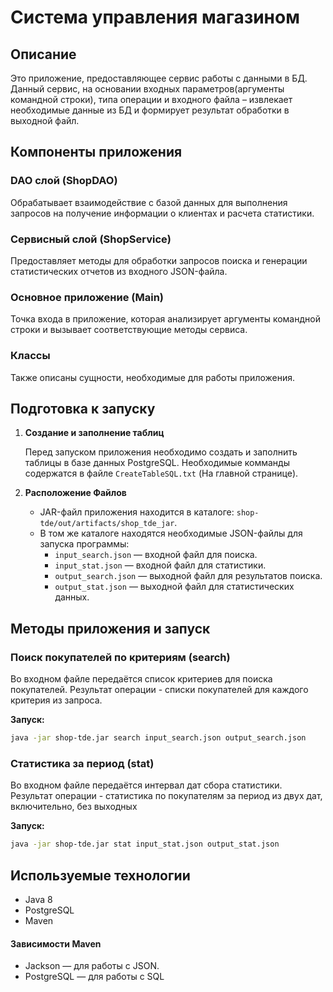 # Система управления магазином

## Описание

Это приложение, предоставляющее сервис работы с данными в БД. Данный сервис, на
основании входных параметров(аргументы командной строки), типа операции и входного файла – извлекает
необходимые данные из БД и формирует результат обработки в выходной файл. 

## Компоненты приложения

### DAO слой (ShopDAO)

Обрабатывает взаимодействие с базой данных для выполнения запросов на получение информации о клиентах и расчета статистики.

### Сервисный слой (ShopService)

Предоставляет методы для обработки запросов поиска и генерации статистических отчетов из входного JSON-файла.

### Основное приложение (Main)

Точка входа в приложение, которая анализирует аргументы командной строки и вызывает соответствующие методы сервиса.

### Классы

Также описаны сущности, необходимые для работы приложения.

## Подготовка к запуску

1. **Создание и заполнение таблиц**

   Перед запуском приложения необходимо создать и заполнить таблицы в базе данных PostgreSQL. Необходимые комманды содержатся в файле `CreateTableSQL.txt` (На главной странице).

2. **Расположение Файлов**

   - JAR-файл приложения находится в каталоге: `shop-tde/out/artifacts/shop_tde_jar`.
   - В том же каталоге находятся необходимые JSON-файлы для запуска программы:
     - `input_search.json` — входной файл для поиска.
     - `input_stat.json` — входной файл для статистики.
     - `output_search.json` — выходной файл для результатов поиска.
     - `output_stat.json` — выходной файл для статистических данных.

## Методы приложения и запуск

### Поиск покупателей по критериям (search)

Во входном файле передаётся список критериев для поиска покупателей. Результат операции - списки
покупателей для каждого критерия из запроса.

**Запуск:**

```sh
java -jar shop-tde.jar search input_search.json output_search.json
```

### Статистика за период (stat)

Во входном файле передаётся интервал дат сбора статистики. Результат операции - статистика по
покупателям за период из двух дат, включительно, без выходных

**Запуск:**

```sh
java -jar shop-tde.jar stat input_stat.json output_stat.json
```

## Используемые технологии
 - Java 8
 - PostgreSQL
 - Maven
#### Зависимости Maven
 - Jackson — для работы с JSON.
 - PostgreSQL — для работы с SQL


